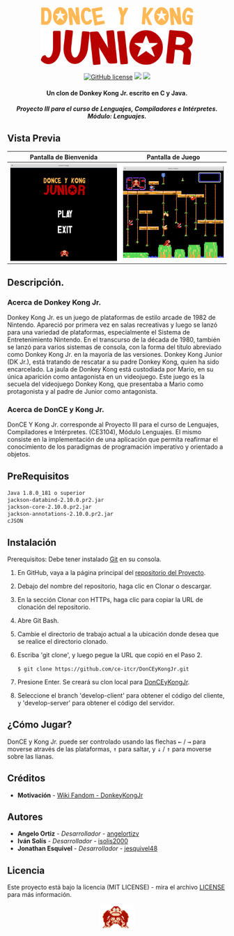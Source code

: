 <p align="center">
<img src="https://github.com/ce-itcr/DonCEyKongJr/blob/develop-client/src/img/logotype.png" width="350"/>
</p>

<p align="center">
<a href="https://github.com/ce-itcr/DonCEyKongJr/blob/master/LICENSE"><img alt="GitHub license" src="https://img.shields.io/badge/license-MIT-blue"></a>
 <a href=""><img src="https://img.shields.io/badge/build-passing-green.svg"></a>
 <a href="https://github.com/ce-itcr/DonCEyKongJr"><img src="https://img.shields.io/badge/platform-linux-lightgrey"></a>
</p>

<h4 align="center">Un clon de Donkey Kong Jr. escrito en C y Java.</h4>

<h5 align="center">Proyecto III para el curso de Lenguajes, Compiladores e Intérpretes. Módulo: Lenguajes.</h5>

## Vista Previa

 Pantalla de Bienvenida             | Pantalla de Juego       |
 :-------------------------:|:-------------------------:|
 ![](https://github.com/ce-itcr/DonCEyKongJr/blob/develop-client/docs/Screenshots/welcomewindow.png)      | ![](https://github.com/ce-itcr/DonCEyKongJr/blob/develop-client/docs/Screenshots/gamewindow.png)

## Descripción.

### Acerca de Donkey Kong Jr.

Donkey Kong Jr. es un juego de plataformas de estilo arcade de 1982 de Nintendo. 
Apareció por primera vez en salas recreativas y luego se lanzó para una variedad de plataformas, 
especialmente el Sistema de Entretenimiento Nintendo. 
En el transcurso de la década de 1980, también se lanzó para varios sistemas de consola, 
con la forma del título abreviado como Donkey Kong Jr. en la mayoría de las versiones. 
Donkey Kong Junior (DK Jr.), está tratando de rescatar a su padre Donkey Kong, 
quien ha sido encarcelado. La jaula de Donkey Kong está custodiada por Mario, en su única aparición 
como antagonista en un videojuego. Este juego es la secuela del videojuego Donkey Kong, que presentaba a 
Mario como protagonista y al padre de Junior como antagonista.

### Acerca de DonCE y Kong Jr.
DonCE Y Kong Jr. corresponde al Proyecto III para el curso de Lenguajes, Compiladores e Intérpretes. 
(CE3104), Módulo Lenguajes. El mismo consiste en la implementación de una aplicación que permita reafirmar 
el conocimiento de los paradigmas de programación imperativo y orientado a objetos.


## PreRequisitos

```
Java 1.8.0_181 o superior
jackson-databind-2.10.0.pr2.jar
jackson-core-2.10.0.pr2.jar
jackson-annotations-2.10.0.pr2.jar
cJSON
```

## Instalación

Prerequisitos: Debe tener instalado [Git](https://git-scm.com/book/es/v2/Inicio---Sobre-el-Control-de-Versiones-Instalaci%C3%B3n-de-Git) en su consola.

1. En GitHub, vaya a la página principal del [repositorio del Proyecto](https://github.com/ce-itcr/DonCEyKongJr).
2. Debajo del nombre del repositorio, haga clic en Clonar o descargar.
3. En la sección Clonar con HTTPs, haga clic para copiar la URL de clonación del repositorio.
4. Abre Git Bash.
5. Cambie el directorio de trabajo actual a la ubicación donde desea que se realice el directorio clonado.
6. Escriba 'git clone', y luego pegue la URL que copió en el Paso 2.


    ```$ git clone https://github.com/ce-itcr/DonCEyKongJr.git```


7. Presione Enter. Se creará su clon local para [DonCEyKongJr](https://github.com/ce-itcr/DonCEyKongJr).
8. Seleccione el branch 'develop-client' para obtener el código del cliente, y 'develop-server' para obtener el código del servidor.

## ¿Cómo Jugar?
DonCE y Kong Jr. puede ser controlado usando las flechas <kbd>&leftarrow;</kbd> / <kbd>&rightarrow;</kbd> para moverse através de las plataformas, <kbd>&uparrow;</kbd> para saltar, y <kbd>&downarrow;</kbd> / <kbd>&uparrow;</kbd> para moverse sobre las lianas.

## Créditos

* **Motivación**  - [Wiki Fandom - DonkeyKongJr](https://donkeykong.fandom.com/wiki/Donkey_Kong_Jr._(game))

## Autores

* **Angelo Ortiz** - *Desarrollador* - [angelortizv](https://github.com/angelortizv)
* **Iván Solís** - *Desarrollador* - [isolis2000](https://github.com/isolis2000)
* **Jonathan Esquivel** - *Desarrollador* - [jesquivel48](https://github.com/jesquivel48)

## Licencia

Este proyecto está bajo la licencia (MIT LICENSE) - mira el archivo [LICENSE](https://github.com/ce-itcr/DonCEyKongJr/blob/master/LICENSE) para más información.

<p align="center">
<img src="https://github.com/ce-itcr/DonCEyKongJr/blob/develop-client/src/img/dk.png" width="80"/>
</p>
